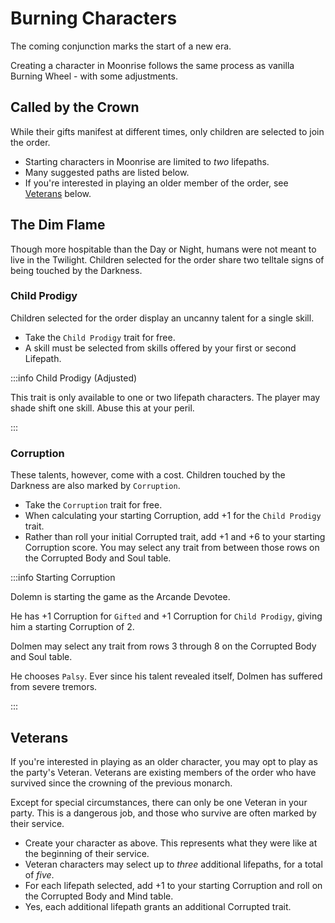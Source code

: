# Burning Characters

The coming conjunction marks the start of a new era.

Creating a character in Moonrise follows the same process as vanilla Burning Wheel - with some adjustments.

## Called by the Crown

While their gifts manifest at different times, only children are selected to join the order.

- Starting characters in Moonrise are limited to *two* lifepaths.
- Many suggested paths are listed below.
- If you're interested in playing an older member of the order, see [Veterans](#veterans) below.

## The Dim Flame

Though more hospitable than the Day or Night, humans were not meant to live in the Twilight. Children selected for the order share two telltale signs of being touched by the Darkness.

### Child Prodigy

Children selected for the order display an uncanny talent for a single skill.

- Take the `Child Prodigy` trait for free.
- A skill must be selected from skills offered by your first or second Lifepath.

:::info Child Prodigy (Adjusted)
<p>This trait is only available to one or two lifepath characters. The player may shade shift one skill. Abuse this at your peril.</p>
:::

### Corruption

These talents, however, come with a cost. Children touched by the Darkness are also marked by `Corruption`.

- Take the `Corruption` trait for free.
- When calculating your starting Corruption, add +1 for the `Child Prodigy` trait.
- Rather than roll your initial Corrupted trait, add +1 and +6 to your starting Corruption score. You may select any trait from between those rows on the Corrupted Body and Soul table.

:::info Starting Corruption
<p>Dolemn is starting the game as the Arcande Devotee.</p>

<p>He has +1 Corruption for <code>Gifted</code> and +1 Corruption for <code>Child Prodigy</code>, giving him a starting Corruption of 2.</p>

<p>Dolmen may select any trait from rows 3 through 8 on the Corrupted Body and Soul table.</p>

<p>He chooses <code>Palsy</code>. Ever since his talent revealed itself, Dolmen has suffered from severe tremors.</p>
:::

## Veterans

If you're interested in playing as an older character, you may opt to play as the party's Veteran. Veterans are existing members of the order who have survived since the crowning of the previous monarch.

Except for special circumstances, there can only be one Veteran in your party. This is a dangerous job, and those who survive are often marked by their service.

- Create your character as above. This represents what they were like at the beginning of their service.
- Veteran characters may select up to *three* additional lifepaths, for a total of *five*.
- For each lifepath selected, add +1 to your starting Corruption and roll on the Corrupted Body and Mind table.
- Yes, each additional lifepath grants an additional Corrupted trait.
